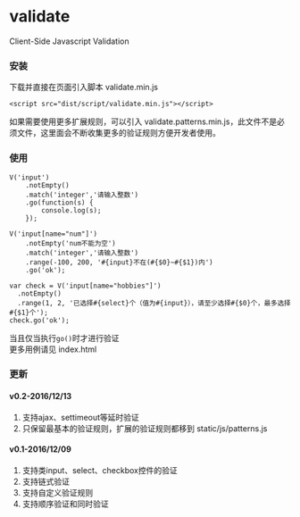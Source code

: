 # validate
Client-Side Javascript Validation

### 安装
下载并直接在页面引入脚本 validate.min.js</br>
```
<script src="dist/script/validate.min.js"></script>
```

如果需要使用更多扩展规则，可以引入 validate.patterns.min.js，此文件不是必须文件，这里面会不断收集更多的验证规则方便开发者使用。
  
### 使用
```
V('input')
    .notEmpty()
    .match('integer','请输入整数')
    .go(function(s) {
        console.log(s);
    });
        
V('input[name="num"]')
    .notEmpty('num不能为空')
    .match('integer','请输入整数')
    .range(-100, 200, '#{input}不在(#{$0}~#{$1})内')
    .go('ok');

var check = V('input[name="hobbies"]')
  .notEmpty()
  .range(1, 2, '已选择#{select}个（值为#{input}），请至少选择#{$0}个，最多选择#{$1}个');
check.go('ok');
```

当且仅当执行`go()`时才进行验证</br>
更多用例请见 index.html

### 更新
#### v0.2-2016/12/13
1. 支持ajax、settimeout等延时验证
2. 只保留最基本的验证规则，扩展的验证规则都移到 static/js/patterns.js

#### v0.1-2016/12/09
1. 支持类input、select、checkbox控件的验证
2. 支持链式验证
3. 支持自定义验证规则
4. 支持顺序验证和同时验证
